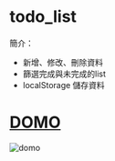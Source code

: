 # todo_list
簡介：  
+ 新增、修改、刪除資料  
+ 篩選完成與未完成的list  
+ localStorage 儲存資料  



# [DOMO](https://peterrr2.github.io/todo_list/)
![domo](https://user-images.githubusercontent.com/103229978/173225007-036eeed5-7481-4a39-8f14-40482a550e5e.png)
